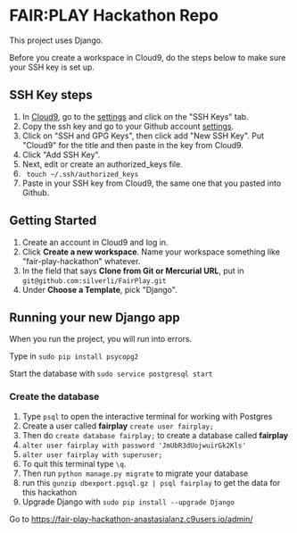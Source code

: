 # FAIR:PLAY Hackathon Repo
This project uses Django.

Before you create a workspace in Cloud9, do the steps below to make sure your SSH key is set up.

## SSH Key steps
1. In [Cloud9](https://c9.io), go to the [settings](https://c9.io/account/settings) and click on the "SSH Keys" tab.
2. Copy the ssh key and go to your Github account [settings](https://github.com/settings/profile).
3. Click on "SSH and GPG Keys", then click add "New SSH Key". Put "Cloud9" for the title and then paste in the key from Cloud9.
4. Click "Add SSH Key".
5. Next, edit or create an authorized_keys file.
6. ``` touch ~/.ssh/authorized_keys```
7. Paste in your SSH key from Cloud9, the same one that you pasted into Github.


## Getting Started
1. Create an account in Cloud9 and log in.
2. Click **Create a new workspace**. Name your workspace something like "fair-play-hackathon" whatever. 
3. In the field that says **Clone from Git or Mercurial URL**, put in ```git@github.com:silverli/FairPlay.git```
4. Under **Choose a Template**, pick "Django".

## Running your new Django app
When you run the project, you will run into errors.

Type in ``` sudo pip install psycopg2 ```

Start the database with ```sudo service postgresql start```

### Create the database

1. Type ```psql``` to open the interactive terminal for working with Postgres
2. Create a user called **fairplay** ```create user fairplay;```
3. Then do ```create database fairplay;``` to create a database called **fairplay**
4. ```alter user fairplay with password 'JmUbR3dUojwuirGk2Kls'```
5. ```alter user fairplay with superuser;```
6. To quit this terminal type ```\q```.
7. Then run ```python manage.py migrate``` to migrate your database
8. run this ```gunzip dbexport.pgsql.gz | psql fairplay``` to get the data for this hackathon
9. Upgrade Django with ```sudo pip install --upgrade Django ```

Go to https://fair-play-hackathon-anastasialanz.c9users.io/admin/
